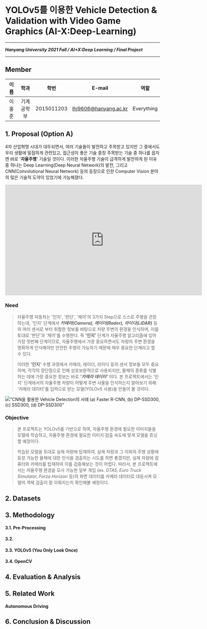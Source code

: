 # YOLOv5를 이용한 Vehicle Detection & Validation with Video Game Graphics (AI-X:Deep-Learning)

---

***Hanyang University 2021 Fall / AI+X:Deep Learning / Final Project***

---

## Member

|  이름  |    학과    |    학번    |        E-mail         | 역할 |
| :----: | :--------: | :--------: | :-------------------: | :----:|
| 이홍준 | 기계공학부 | 2015011203 | lhj9606@hanyang.ac.kr | Everything |

## 1. Proposal (Option A)

 4차 산업혁명 시대가 대두되면서, 여러 기술들이 발전하고 주목받고 있지만 그 중에서도 우리 생활에 밀접하게 관련있고, 접근성이 좋은 기술 중장 주목받는 기술 중 하나를 꼽자면 바로 '**자율주행**' 기술일 것이다. 이러한 자율주행 기술이 급격하게 발전하게 된 이유 중 하나는 Deep Learning(Deep Neural Network)의 발전, 그리고 CNN(Convolutional Neural Network) 등의 등장으로 인한 Computer Vision 분야의 많은 기술적 도약이 있었기에 가능해졌다.



<iframe title="vimeo-player" src="https://player.vimeo.com/video/192179726?h=849b6a5ec9" width="640" height="360" frameborder="0" allowfullscreen></iframe>



 ### Need

 >   자율주행 자동차는 '인지', '판단', '제어'의 3가지 Step으로 스스로 주행을 관장하는데, '인지' 단계에서 ***카메라(Camera), 레이더(Rader), 라이다(LiDAR)*** 등의 여러 센서로 부터 취합한 정보를 바탕으로 차량 주변의 환경을 인식하며, 이를 토대로 '판단'과 '제어'를 수행한다. 즉 **'인지'** 단계가 자율주행 알고리즘에 있어 가장 첫번째 단계이므로, 자율주행에서 가장 중요하면서도 차량의 주변 환경을 명확하게 인식해야만 안전한 주행이 가능하기 때문에 매우 중요한 단계라고 할 수 있다.
 >
 >   이러한 **'인지'** 수행 과정에서 카메라, 레이더, 라이다 등의 센서 정보들 모두 중요하며, 각각의 장단점으로 인해 상호보완적으로 사용되지만, 물체의 종류를 식별하는 데에 가장 중요한 정보는 바로 ***'카메라 데이터'*** 이다. 본 프로젝트에서는 '인지' 단계에서의 자율주행 차량이 어떻게 주변 사물을 인식하는지 알아보기 위해 '카메라 데이터'를 입력으로 받는 모델(YOLOv5 사용)을 만들어 볼 것이다.



!["CNN을 활용한 Vehicle Detection의 사례 (a) Faster R-CNN, (b) DP-SSD300, (c) SSD300, (d) DP-SSD300"](https://www.mdpi.com/sensors/sensors-19-00594/article_deploy/html/images/sensors-19-00594-g001.png)



### Objective

>   본 프로젝트는 YOLOv5를 기반으로 하여, 자율주행 환경에 필요한 이미지들을 모델에 학습하고, 자율주행 환경에 필요한 이미지 검출 속도에 맞게 모델을 튜닝할 예정이다. 
>
>   학습된 모델을 토대로 실제 차량에 탑재하여, 실제 차량과 그 이외의 주행 상황에 등장 가능한 물체에 대한 인식을 검출하는 시도를 하면 좋겠지만, 실제 차량에 컴퓨터와 카메라를 탑재하여 이를 검증해보는 것이 어렵다. 따라서, 본 프로젝트에서는 자율주행 환경을 모사 가능한 일부 게임 (ex. *GTA5, Euro Truck Simulator, Forza Horizon* 등)의 화면 데이터를 카메라 데이터로 대응시켜 모델의 객체 검출이 잘 이뤄지는지 확인해볼 예정이다.



## 2. Datasets





## 3. Methodology

####  3.1. Pre-Processing

####  3.2.  

#### 3.3. YOLOv5 (You Only Look Once)

#### 3.4. OpenCV






## 4. Evaluation & Analysis


## 5. Related Work


#### Autonomous Driving 

## 6. Conclusion & Discussion
